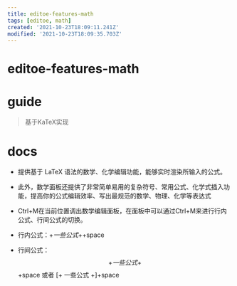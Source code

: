 ```yaml
---
title: editoe-features-math
tags: [editoe, math]
created: '2021-10-23T18:09:11.241Z'
modified: '2021-10-23T18:09:35.703Z'
---
```


# editoe-features-math

# guide

> 基于KaTeX实现

# docs
- 提供基于 LaTeX 语法的数学、化学编辑功能，能够实时渲染所输入的公式。
- 此外，数学面板还提供了非常简单易用的复杂符号、常用公式、化学式插入功能，提高你的公式编辑效率、写出最规范的数学、物理、化学等表达式

- Ctrl+M在当前位置调出数学编辑面板，在面板中可以通过Ctrl+M来进行行内公式、行间公式的切换。
- 行内公式：$+ 一些公式 +$+space
- 行间公式：$$+ 一些公式 +$$+space 或者 \[+ 一些公式 +\]+space
